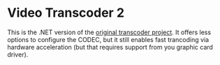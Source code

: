 # Video Transcoder 2

This is the .NET version of the [original transcoder project](https://github.com/faburaya/videotranscoder).
It offers less options to configure the CODEC, but it still enables fast trancoding via hardware acceleration
(but that requires support from you graphic card driver).
